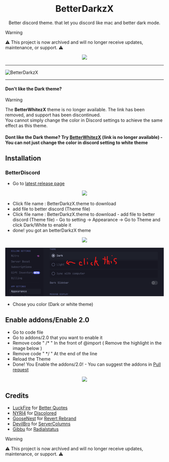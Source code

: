 <h1 align="center">BetterDarkzX</h1>
<p align="center">Better discord theme. that let you discord like mac and better dark mode.</p>

> [!WARNING]  
> ⚠️ This project is now archived and will no longer receive updates, maintenance, or support. ⚠️


<p align="center">
<img src="https://raw.githubusercontent.com/JNDEV03/BetterDarkzX/main/assets/betterDarkzXSD.png"/> </a> 
</p>

---

![BetterDarkzX](https://socialify.git.ci/JNDEV03/BetterDarkzX/image?description=1&font=KoHo&forks=1&issues=1&name=1&owner=1&pattern=Circuit%20Board&pulls=1&stargazers=1&theme=Light)

---
#### Don't like the Dark theme?  

> [!WARNING]  
> The **BetterWhitezX** theme is no longer available. The link has been removed, and support has been discontinued.  
> You cannot simply change the color in Discord settings to achieve the same effect as this theme.

#### Dont like the Dark theme? Try [BetterWhitezX](https://github.com/JNDEV03/BetterWhitezX) (link is no longer available) - You can not just change the color in discord setting to white theme
## Installation

### BetterDiscord

- Go to [latest release page](https://github.com/JNDEV03/BetterDarkzX/releases/tag/BetterDarkzX2.0-1)

<p align="center">
<img src="https://raw.githubusercontent.com/JNDEV03/BetterDarkzX/main/assets/betterDarkzX.png"/> </a> 
</p>

- Click file name : BetterDarkzX.theme to download
- add file to better discord (Theme file)
- Click file name : BetterDarkzX.theme to download - add file to better discord (Theme file) - Go to setting -> Appearance -> Go to Theme and click Dark/White to enable it
- done! you got an betterDarkzX theme

<p align="center">
<img src="https://raw.githubusercontent.com/JNDEV03/BetterDarkzX/main/assets/click%20this%20black.png"/> </a> 
</p>
<p align="center">
<img src="https://raw.githubusercontent.com/JNDEV03/BetterWhitezX/main/assets/click%20this%20white.png"/> </a> 
</p>

- Chose you color (Dark or white theme)

## Enable addons/Enable 2.0

- Go to code file
- Go to addons/2.0 that you want to enable it
- Remove code " /* " In the front of @import ( Remove the highlight in the image below )
- Remove code " */ " At the end of the line
- Reload the Theme
- Done! You Enable the addons/2.0!  -  You can suggest the addons in [Pull request](https://github.com/JNDEV03/BetterDarkzX/pulls)
<p align="center">
<img src="https://raw.githubusercontent.com/JNDEV03/BetterDarkzX/main/assets/remove%20this%20yayay.png"/> </a> 
</p>

## Credits

- [LuckFire](https://github.com/LuckFire) for [Better Quotes](https://github.com/LuckFire/CSS-Snippets/tree/master/BetterQuotes)
- [NYRI4](https://github.com/NYRI4) for [Discolored](https://github.com/NYRI4/Discolored)
- [GooseNest](https://github.com/Goose-Nest) for [Revert Rebrand](https://github.com/Goose-Nest/GT-RevertRebrand)
- [DevilBro](https://github.com/mwittrien) for [ServerColumns](https://github.com/mwittrien/BetterDiscordAddonsd)
- [Gibbu](https://github.com/Gibbu) for [Radialstatus](https://github.com/DiscordStyles/RadialStatus)


> [!WARNING]  
> ⚠️ This project is now archived and will no longer receive updates, maintenance, or support. ⚠️
